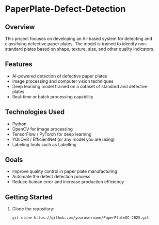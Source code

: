 # PaperPlate-Defect-Detection

## Overview  
This project focuses on developing an AI-based system for detecting and classifying defective paper plates. The model is trained to identify non-standard plates based on shape, texture, size, and other quality indicators.

## Features  
- AI-powered detection of defective paper plates  
- Image processing and computer vision techniques  
- Deep learning model trained on a dataset of standard and defective plates  
- Real-time or batch processing capability  

## Technologies Used  
- Python  
- OpenCV for image processing  
- TensorFlow / PyTorch for deep learning  
- YOLOv8 / EfficientNet (or any model you are using)  
- Labeling tools such as LabelImg  

## Goals  
- Improve quality control in paper plate manufacturing  
- Automate the defect detection process  
- Reduce human error and increase production efficiency  

## Getting Started  
1. Clone the repository:  
   ```bash
   git clone https://github.com/yourusername/PaperPlateQC-2025.git
